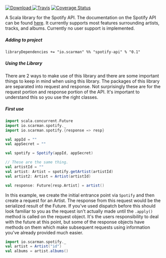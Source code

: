 [ ![Download](https://api.bintray.com/packages/hntd187/maven/spotify-api/images/download.svg) ](https://bintray.com/hntd187/maven/spotify-api/_latestVersion)[![Travis](https://travis-ci.org/hntd187/spotify.svg?branch=master)](https://travis-ci.org/hntd187/spotify) [![Coverage Status](https://coveralls.io/repos/github/hntd187/spotify/badge.svg?branch=master)](https://coveralls.io/github/hntd187/spotify?branch=master)

A Scala library for the Spotify API. The documentation on the Spotify API can be found [here](https://developer.spotify.com/web-api). It currently
supports most features surrounding artists, tracks, and albums. Currently no user support is implemented. 

##### Adding to project
`libraryDependencies += "io.scarman" %% "spotify-api" % "0.1"`

##### Using the Library
There are 2 ways to make use of this library and there are some important things to keep in mind when using this library.
The packages of this library are separated into request and response. Not surprisingly these are for the request portion
and response portion of the API. It's important to understand this so you use the right classes.

##### First use
```scala
import scala.concurrent.Future
import io.scarman.spotify._
import io.scarman.spotify.{response => resp}

val appId = ""
val appSecret = ""

val spotify = Spotify(appId, appSecret)

// These are the same thing.
val artistId = ""
val artist: Artist = spotify.getArtist(artistId)
val artist2: Artist = Artist(artistId)

val response: Future[resp.Artist] = artist()
```

In this example, we create the initial entrance point via `Spotify` and then create a request for an Artist. The
response from this request would be the serialized result of the Future. If you've used dispatch before this should look
familiar to you as the request isn't actually made until the `.apply()`  method is called on the request object. It's the
users responsibility to deal with the future at this point, but some of the response objects have methods on them which
make subsequent requests using information you've already provided much easier.

```scala
import io.scarman.spotify._
val artist = Artist("id")
val albums = artist.albums()
```
